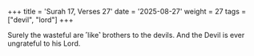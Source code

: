 +++
title = 'Surah 17, Verses 27'
date = '2025-08-27'
weight = 27
tags = ["devil", "lord"]
+++

Surely the wasteful are ˹like˺ brothers to the devils. And the Devil is ever ungrateful to his Lord.